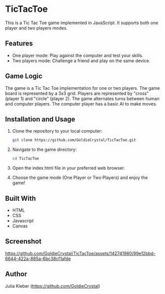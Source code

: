 # TicTacToe

This is a Tic Tac Toe game implemented in JavaScript. It supports both one player and two players modes.

## Features

* One player mode: Play against the computer and test your skills.
* Two players mode: Challenge a friend and play on the same device.

## Game Logic

The game is a Tic Tac Toe implementation for one or two players.
The game board is represented by a 3x3 grid.
Players are represented by "cross" (player 1) and "circle" (player 2).
The game alternates turns between human and computer players.
The computer player has a basic AI to make moves.

## Installation and Usage

1. Clone the repository to your local computer:

   ```bash
   git clone https://github.com/GoldieCrystal/TicTacToe.git

2. Navigate to the game directory:
   
   ```bash
   cd TicTacToe

3. Open the index.html file in your preferred web browser.

4. Choose the game mode (One Player or Two Players) and enjoy the game!

## Built With

- HTML
- CSS
- Javascript
- Canvas

## Screenshot

https://github.com/GoldieCrystal/TicTacToe/assets/142741980/99e12bbd-6644-422a-885a-6bc38cf1afde

## Author

Julia Kleber (https://github.com/GoldieCrystal)
